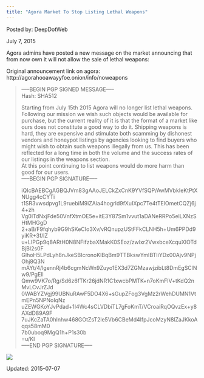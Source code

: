 ```yaml
---
title: "Agora Market To Stop Listing Lethal Weapons"
---
```


Posted by: DeepDotWeb 

<span>July 7, 2015</span>


<p>Agora admins have posted a new message on the market announcing that from now own it will not allow the sale of lethal weapons:</p>
<p>Original announcement link on agora: http://agorahooawayyfoe.onion/info/noweapons</p>
<blockquote><p>&#8212;&#8211;BEGIN PGP SIGNED MESSAGE&#8212;&#8211;<br />
    Hash: SHA512</p>
<p>Starting from July 15th 2015 Agora will no longer list lethal weapons.<br />
    Following our mission we wish such objects would be available for purchase, but the current reality of it is that the format of a market like ours does not constitute a good way to do it. Shipping weapons is hard, they are expensive and stimulate both scamming by dishonest vendors and honeypot listings by agencies looking to find buyers who might wish to obtain such weapons illegally from us. This has been reflected for a long time in both the volume and the success rates of our listings in the weapons section.<br />
    At this point continuing to list weapons would do more harm than good for our users.<br />
    &#8212;&#8211;BEGIN PGP SIGNATURE&#8212;&#8211;</p>
<p>iQIcBAEBCgAGBQJVm83gAAoJELCkZxCnK9YVfSQP/AwMVbkIeKtPtXNUgg4cCYTi<br />
    t1SR3vwsdpvg1L9ruebiM9iZAia4hogrld9fXuIXpc7Te4tTElOmetCQZj6j4+zh<br />
    Vg0lTdNxjFde50VnfXtmOE5e+itE3Y87Sm1vvut1aDANeRRPo5elLXNzSHtMHGgD<br />
    2+aB/F9fqhyb9G9hSKeCIo3Xv/vRQnupzUStFFkCLNH5h+Um6PPDd9yiKR+3f/lZ<br />
    u+LIPGp9q8ARtH0N8NFifzbaXMakK0SEoz/zwlxr2VwxbceXcquXIOTdBjBl2s0F<br />
    GlhoH5LPdLyh8nJkeSBIcronoKlBqBm9TTBkswYmIBTIiYDx00Ajv9NPjOhj8Q3N<br />
    mAYt/4/lgennRj4b6cgmNcWn9Zuyo1EX3d7ZGMzawjzibLt8DmEgSClNw9/PgEll<br />
    Qmw9VK7o/Rg/Sd6z6fTKr26jdNR1C1xwcbPMTK+n7oKmFlV+tKdQ2nMvLCvJrZJd<br />
    0WABYZVgj99UBNuRAwF5DO4X6+sGupZFog3VgMz2rWehDUMN1VtmEPn5NPNoIqNz<br />
    uZEWGKoYJvPdad+1I4Wc4sCLVDbiTL7gFoKmT/VCroaiRqOQvzEx+y8AXdD89A9F<br />
    7uJKcZaTA0hInhw468GOtZsT2le5Vb6CBeMd4lfpJcoMzyN8lZaJKkoAqqs58mM0<br />
    7b0uboq9MgQ1h+P1s30b<br />
    =u/KI<br />
    &#8212;&#8211;END PGP SIGNATURE&#8212;&#8211;</p></blockquote>

<img src="https://G-I-R.github.io/deepdotweb/imgs/2015/07/Agoraweapon.png">


Updated: 2015-07-07

